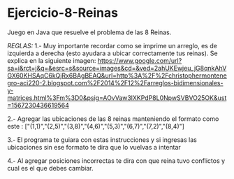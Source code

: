 # Ejercicio-8-Reinas
Juego en Java que resuelve el problema de las 8 Reinas. 

*REGLAS:*
1.- Muy importante recordar como se imprime un arreglo, es de izquierda a derecha (esto ayudara a ubicar correctamente tus reinas).
Se explica en la siguiente imagen:
https://www.google.com/url?sa=i&rct=j&q=&esrc=s&source=images&cd=&ved=2ahUKEwjeu_jG8qnkAhVGX60KHSAqC6kQjRx6BAgBEAQ&url=http%3A%2F%2Fchristophermontenegro-aci220-2.blogspot.com%2F2014%2F12%2Farreglos-bidimensionales-y-matrices.html%3Fm%3D0&psig=AOvVaw3lXKPdP8L0NpwSVBVO25OK&ust=1567230436619564

2.- Agregar las ubicaciones de las 8 reinas manteniendo el formato como este : ["(1,1)","(2,5)","(3,8)","(4,6)","(5,3)","(6,7)","(7,2)","(8,4)"]

3.- El programa te guiara con estas instrucciones y si ingresas las ubicaciones sin ese formato te dira que lo vuelvas a intentar

4.- Al agregar posiciones incorrectas te dira con que reina tuvo conflictos y cual es el que debes cambiar.
